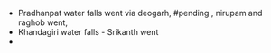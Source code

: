 - Pradhanpat water falls went via deogarh,   #pending , nirupam and raghob went, 
- Khandagiri water falls - Srikanth went
- 